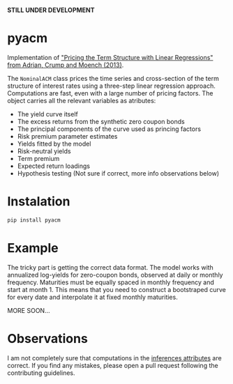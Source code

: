 [paper_website]: https://www.newyorkfed.org/medialibrary/media/research/staff_reports/sr340.pdf
[inference_atribute]: https://github.com/gusamarante/pyacm/blob/ba641c14e450fc83d22db4ef5e60eadbd489b351/pyacm/acm.py#L203

**STILL UNDER DEVELOPMENT**

# pyacm
Implementation of ["Pricing the Term Structure with Linear Regressions" from 
Adrian, Crump and Moench (2013)][paper_website].

The `NominalACM` class prices the time series and cross-section of the term 
structure of interest rates using a three-step linear regression approach.
Computations are fast, even with a large number of pricing factors. The object 
carries all the relevant variables as atributes:
- The yield curve itself
- The excess returns from the synthetic zero coupon bonds
- The principal components of the curve used as princing factors
- Risk premium parameter estimates
- Yields fitted by the model
- Risk-neutral yields
- Term premium
- Expected return loadings
- Hypothesis testing (Not sure if correct, more info observations below)


# Instalation
```bash
pip install pyacm
```

# Example
The tricky part is getting the correct data format. The model works with 
annualized log-yields for zero-coupon bonds, observed at daily or monthly 
frequency. Maturities must be equally spaced in monthly frequency and start 
at month 1. This means that you need to construct a bootstraped curve for every
date and interpolate it at fixed monthly maturities.

MORE SOON...


# Observations
I am not completely sure that computations in the [inferences attributes][inference_atribute] 
are correct. If you find any mistakes, please open a pull request following the contributing 
guidelines.
